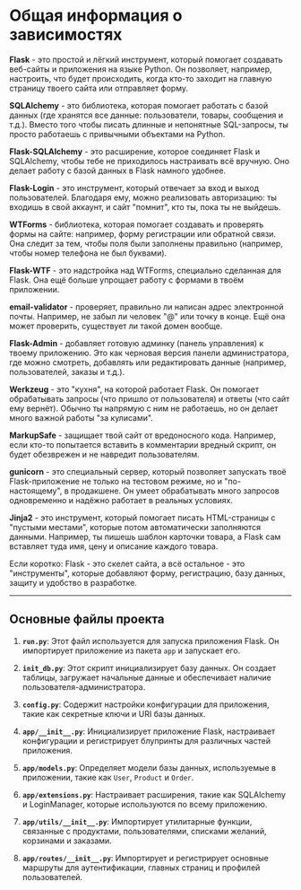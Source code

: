 # Общая информация о зависимостях

**Flask** - это простой и лёгкий инструмент, который помогает создавать веб-сайты и приложения на языке Python. Он позволяет, например, настроить, что будет происходить, когда кто-то заходит на главную страницу твоего сайта или отправляет форму.

**SQLAlchemy** - это библиотека, которая помогает работать с базой данных (где хранятся все данные: пользователи, товары, сообщения и т.д.). Вместо того чтобы писать длинные и непонятные SQL-запросы, ты просто работаешь с привычными объектами на Python.

**Flask-SQLAlchemy** - это расширение, которое соединяет Flask и SQLAlchemy, чтобы тебе не приходилось настраивать всё вручную. Оно делает работу с базой данных в Flask намного удобнее.

**Flask-Login** - это инструмент, который отвечает за вход и выход пользователей. Благодаря ему, можно реализовать авторизацию: ты входишь в свой аккаунт, и сайт "помнит", кто ты, пока ты не выйдешь.

**WTForms** - библиотека, которая помогает создавать и проверять формы на сайте: например, форму регистрации или обратной связи. Она следит за тем, чтобы поля были заполнены правильно (например, чтобы номер телефона не был буквами).

**Flask-WTF** - это надстройка над WTForms, специально сделанная для Flask. Она ещё больше упрощает работу с формами в твоём приложении.

**email-validator** - проверяет, правильно ли написан адрес электронной почты. Например, не забыл ли человек "@" или точку в конце. Ещё она может проверить, существует ли такой домен вообще.

**Flask-Admin** - добавляет готовую админку (панель управления) к твоему приложению. Это как черновая версия панели администратора, где можно смотреть, добавлять или редактировать данные (например, пользователей, заказы и т.д.).

**Werkzeug** - это "кухня", на которой работает Flask. Он помогает обрабатывать запросы (что пришло от пользователя) и ответы (что сайт ему вернёт). Обычно ты напрямую с ним не работаешь, но он делает много важной работы "за кулисами".

**MarkupSafe** - защищает твой сайт от вредоносного кода. Например, если кто-то попытается вставить в комментарии вредный скрипт, он будет обезврежен и не навредит пользователям.

**gunicorn** - это специальный сервер, который позволяет запускать твоё Flask-приложение не только на тестовом режиме, но и "по-настоящему", в продакшене. Он умеет обрабатывать много запросов одновременно и надёжно работает в реальных условиях.

**Jinja2** - это инструмент, который помогает писать HTML-страницы с "пустыми местами", которые потом автоматически заполняются данными. Например, ты пишешь шаблон карточки товара, а Flask сам вставляет туда имя, цену и описание каждого товара.

Если коротко: Flask - это скелет сайта, а всё остальное - это "инструменты", которые добавляют форму, регистрацию, базу данных, защиту и удобство в разработке.

---

## Основные файлы проекта

1. **`run.py`**: Этот файл используется для запуска приложения Flask. Он импортирует приложение из пакета `app` и запускает его.

2. **`init_db.py`**: Этот скрипт инициализирует базу данных. Он создает таблицы, загружает начальные данные и обеспечивает наличие пользователя-администратора.

3. **`config.py`**: Содержит настройки конфигурации для приложения, такие как секретные ключи и URI базы данных.

4. **`app/__init__.py`**: Инициализирует приложение Flask, настраивает конфигурации и регистрирует блупринты для различных частей приложения.

5. **`app/models.py`**: Определяет модели базы данных, используемые в приложении, такие как `User`, `Product` и `Order`.

6. **`app/extensions.py`**: Настраивает расширения, такие как SQLAlchemy и LoginManager, которые используются по всему приложению.

7. **`app/utils/__init__.py`**: Импортирует утилитарные функции, связанные с продуктами, пользователями, списками желаний, корзинами и заказами.

8. **`app/routes/__init__.py`**: Импортирует и регистрирует основные маршруты для аутентификации, главных страниц и профилей пользователей.
